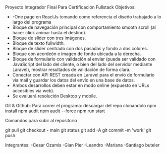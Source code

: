 Proyecto Integrador Final Para Certificación Fullstack
Objetivos:

* -One page en ReactJs tomando como referencia el diseño trabajado a lo largo del programa
* Bloque de navegación principal con comportamiento smooth scroll (al hacer click animar hasta el destino).
* Bloque de slider con tres imágenes.
* Bloque de texto fullwidth.
* Bloque de slider centrado con dos pasadas y fondo a dos colores.
* Bloque con acordeón e imagen de fondo ubicada a la derecha.
* Bloque de formulario con validación al enviar (puede ser validado con JavaScript del lado del cliente, o bien del lado del servidor mediante Laravel), mostrar resultados de validación de forma clara.
* Conectar con API REST creada en Laravel para el envío de formulario vía mail y guardar los datos del envío en una base de datos.
* Ambos desarrollos deben estar en modo online (expuesto en URLs accesibles vía web).
* Se evaluará resolución Desktop y mobile.


Git & Github:
Para correr el programa:
descargar del repo clonandolo
npm install 
npm audit
npm audit --force
npm run start

Comandos para subir al repositorio

git pull
git checkout - main
git status
git add -A
git commit -m 'work'
git push


Integrantes:
-Cesar Ozamis
-Gian Pier
-Leandro
-Mariana 
-Santiago buteler

